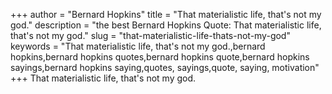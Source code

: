 +++
author = "Bernard Hopkins"
title = "That materialistic life, that's not my god."
description = "the best Bernard Hopkins Quote: That materialistic life, that's not my god."
slug = "that-materialistic-life-thats-not-my-god"
keywords = "That materialistic life, that's not my god.,bernard hopkins,bernard hopkins quotes,bernard hopkins quote,bernard hopkins sayings,bernard hopkins saying,quotes, sayings,quote, saying, motivation"
+++
That materialistic life, that's not my god.
